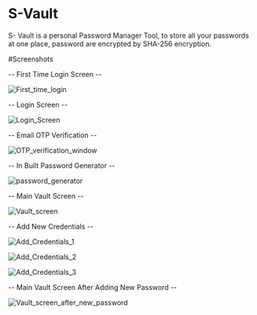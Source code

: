 # S-Vault

S- Vault is a personal Password Manager Tool, to store all your passwords at one place, password are encrypted by SHA-256 encryption.

#Screenshots

-- First Time Login Screen --

![First_time_login](https://user-images.githubusercontent.com/81406458/208378266-80e5e8c6-71ff-4116-8e2e-7a8309d3edd3.png)

-- Login Screen --

![Login_Screen](https://user-images.githubusercontent.com/81406458/208378336-2f60e4fb-766a-448d-8711-b21f7f7f5119.png)

-- Email OTP Verification --

![OTP_verification_window](https://user-images.githubusercontent.com/81406458/208378524-8b983a5f-8ed5-452d-8c54-6ac1fd754e68.png)

-- In Built Password Generator --

![password_generator](https://user-images.githubusercontent.com/81406458/208378662-473a9078-79a1-4aa2-b25b-64507bfa9eca.png)

-- Main Vault Screen --

![Vault_screen](https://user-images.githubusercontent.com/81406458/208378726-16f2e129-653c-4bae-b6a4-f8fcbd20de74.png)

-- Add New Credentials --

![Add_Credentials_1](https://user-images.githubusercontent.com/81406458/208378169-893abafd-3799-4ae2-aa82-2de0fa0b80ba.png)

![Add_Credentials_2](https://user-images.githubusercontent.com/81406458/208378184-937f883d-39a1-4a8c-b1de-cd39f12882f5.png)

![Add_Credentials_3](https://user-images.githubusercontent.com/81406458/208378192-2f0467d7-a3b2-409a-ab1f-9f2f98d3dca4.png)

-- Main Vault Screen After Adding New Password --

![Vault_screen_after_new_password](https://user-images.githubusercontent.com/81406458/208378902-7202116c-28c2-4f2b-b4ca-252d9f4f168b.png)

